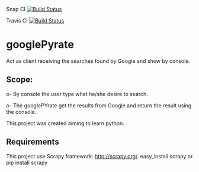 Snap CI
[![Build Status](https://snap-ci.com/roselmamendes/googlePyrate/branch/master/build_image)](https://snap-ci.com/roselmamendes/googlePyrate/branch/master)

Travis CI
[![Build Status](https://travis-ci.org/roselmamendes/googlePyrate.svg?branch=master)](https://travis-ci.org/roselmamendes/googlePyrate)
# googlePyrate
Act as client receiving the searches found by Google and show by console.

## Scope:

  o- By console the user type what he/she desire to search.
  
  o- The googlePYrate get the results from Google and return the result using the console.
  
This project was created aiming to learn python.


## Requirements

This project use Scrapy framework: http://scrapy.org/.
    easy_install scrapy
    or
    pip install scrapy